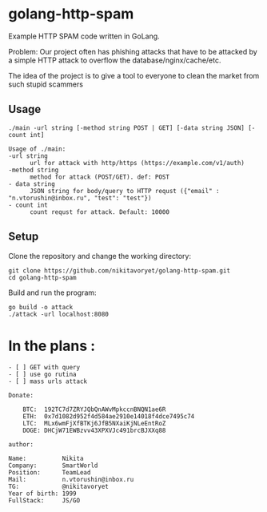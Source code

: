 # golang-http-spam

Example HTTP SPAM code written in GoLang.

Problem: Our project often has phishing attacks that have to be attacked by a simple HTTP attack to overflow the 
database/nginx/cache/etc.

The idea of the project is to give a tool to everyone to clean the market from such stupid scammers

## Usage
    ./main -url string [-method string POST | GET] [-data string JSON] [-count int]

    Usage of ./main:
    -url string
          url for attack with http/https (https://example.com/v1/auth)
    -method string
          method for attack (POST/GET). def: POST
    - data string
          JSON string for body/query to HTTP requst ({"email" : "n.vtorushin@inbox.ru", "test": "test"})
    - count int
          count requst for attack. Default: 10000


## Setup
Clone the repository and change the working directory:

    git clone https://github.com/nikitavoryet/golang-http-spam.git
    cd golang-http-spam

Build and run the program:

    go build -o attack
    ./attack -url localhost:8080

# In the plans :
```
- [ ] GET with query
- [ ] use go rutina
- [ ] mass urls attack
```

```
Donate:

    BTC:  192TC7d7ZRYJQbQnAWvMpkccnBNQN1ae6R
    ETH:  0x7d1082d952f4d584ae2910e14018f4dce7495c74
    LTC:  MLx6wmFjXfBTKj6JfB5NXaiKjNLeEntRoZ
    DOGE: DHCjW71EWBzvv43XPXVJc491brcBJXXq88
```
    author: 
    
    Name:          Nikita
    Company:       SmartWorld
    Position:      TeamLead
    Mail:          n.vtorushin@inbox.ru
    TG:            @nikitavoryet
    Year of birth: 1999
    FullStack:     JS/GO